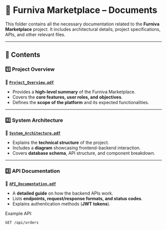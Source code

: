 # 📂 Furniva Marketplace – Documents  

This folder contains all the necessary documentation related to the **Furniva Marketplace** project. It includes architectural details, project specifications, APIs, and other relevant files.  

---

## 📜 Contents  

### 1️⃣ **Project Overview**  
📌 **[`Project_Overview.pdf`](./Project_Overview.pdf)**  
- Provides a **high-level summary** of the Furniva Marketplace.  
- Covers the **core features, user roles, and objectives**.  
- Defines the **scope of the platform** and its expected functionalities.  

---

### 2️⃣ **System Architecture**  
📌 **[`System_Architecture.pdf`](./System_Architecture.pdf)**  
- Explains the **technical structure** of the project.  
- Includes a **diagram** showcasing frontend-backend interaction.  
- Covers **database schema**, API structure, and component breakdown.  

---

### 3️⃣ **API Documentation**  
📌 **[`API_Documentation.pdf`](./API_Documentation.pdf)**  
- A **detailed guide** on how the backend APIs work.  
- Lists **endpoints, request/response formats, and status codes**.  
- Explains authentication methods (**JWT tokens**).  

Example API:  
```http
GET /api/orders
